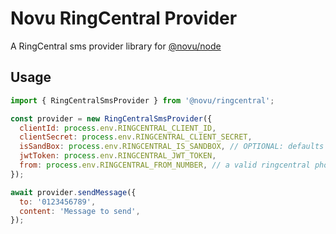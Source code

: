 # Novu RingCentral Provider

A RingCentral sms provider library for [@novu/node](https://github.com/novuhq/novu)

## Usage

```javascript
import { RingCentralSmsProvider } from '@novu/ringcentral';

const provider = new RingCentralSmsProvider({
  clientId: process.env.RINGCENTRAL_CLIENT_ID,
  clientSecret: process.env.RINGCENTRAL_CLIENT_SECRET,
  isSandBox: process.env.RINGCENTRAL_IS_SANDBOX, // OPTIONAL: defaults to false
  jwtToken: process.env.RINGCENTRAL_JWT_TOKEN,
  from: process.env.RINGCENTRAL_FROM_NUMBER, // a valid ringcentral phone number
});

await provider.sendMessage({
  to: '0123456789',
  content: 'Message to send',
});
```
